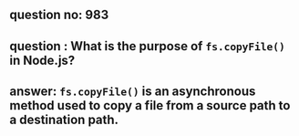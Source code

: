 
      
## question no: 983

## question : What is the purpose of `fs.copyFile()` in Node.js?

## answer: `fs.copyFile()` is an asynchronous method used to copy a file from a source path to a destination path.
      